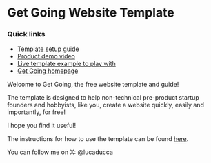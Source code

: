 # Get Going Website Template
### Quick links
- [Template setup guide](https://getgoingtemplate.com/instructions/instructions.html)
- [Product demo video](https://www.youtube.com/watch?v=3cnazoqF0mQ)
- [Live template example to play with](https://getgoingtemplate.com/live-example/index.html)
- [Get Going homepage](https://getgoingtemplate.com/)

Welcome to Get Going, the free website template and guide!

The template is designed to help non-technical pre-product startup founders and hobbyists, like you, create a website quickly, easily and importantly, for free!

I hope you find it useful!

The instructions for how to use the template can be found [here](https://getgoingtemplate.com/instructions/instructions.html).

You can follow me on X: @lucaducca
